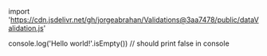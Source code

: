 import 'https://cdn.jsdelivr.net/gh/jorgeabrahan/Validations@3aa7478/public/dataValidation.js'

console.log('Hello world!'.isEmpty()) // should print false in console
